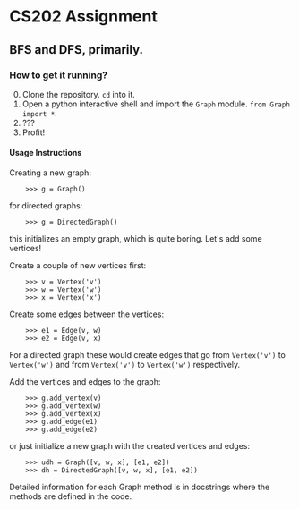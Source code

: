 # CS202 Assignment
 
BFS and DFS, primarily.
----

### How to get it running?
0. Clone the repository. `cd` into it.
1. Open a python interactive shell and import the `Graph` module. `from Graph
   import *`.
2. ???
3. Profit!

#### Usage Instructions
Creating a new graph:

```
    >>> g = Graph()
```  

for directed graphs:

```
    >>> g = DirectedGraph()
```  

this initializes an empty graph, which is quite boring. Let's add some
vertices! 

Create a couple of new vertices first:

```
    >>> v = Vertex('v')
    >>> w = Vertex('w')
    >>> x = Vertex('x')
```

Create some edges between the vertices:

```
    >>> e1 = Edge(v, w)
    >>> e2 = Edge(v, x)
```
For a directed graph these would create edges that go from `Vertex('v')` to
`Vertex('w')` and from `Vertex('v')` to `Vertex('w')` respectively.

Add the vertices and edges to the graph:

```
    >>> g.add_vertex(v)
    >>> g.add_vertex(w)
    >>> g.add_vertex(x)
    >>> g.add_edge(e1)
    >>> g.add_edge(e2)
```

or just initialize a new graph with the created vertices and edges:

```
    >>> udh = Graph([v, w, x], [e1, e2])
    >>> dh = DirectedGraph([v, w, x], [e1, e2])
```

Detailed information for each Graph method is in docstrings where the methods
are defined in the code.
